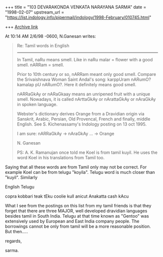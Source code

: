 +++
title = "103 DEVARAKONDA VENKATA NARAYANA SARMA"
date = "1998-02-07"
upstream_url = "https://list.indology.info/pipermail/indology/1998-February/010745.html"

+++
[Archive link](https://list.indology.info/pipermail/indology/1998-February/010745.html)

At 10:14 AM 2/6/98 -0600, N.Ganesan writes:
>Re: Tamil words in English
>***************************
>
>In Tamil, naRu means smell. Like in naRu malar = flower with a good smell.
>nARRam = smell.
>
>Prior to 10th century or so, nARRam meant only good smell.
>Compare the Srivaishnava Woman Saint Andal's song:
>karppUram nARumO? kamalap pU nARumO?. Here it definitely
>means good smell.
>
> nARRaGkAy or nARaGkaay means an unripened fruit with a unique smell.
>Nowadays, it is called nArttaGkAy or nArattaGkAy or nAraGkAy
>in spoken language.
>
>Webster's dictionary derives Orange from a Dravidian origin
>via Sanskrit, Arabic, Persian, Old Provencal, French and finally,
>middle English. See S. Kichenassamy's Indology posting
>on 13 oct 1995.
>
>I am sure:
>nARRaGkAy -> nAraGkAy ... -> Orange
>
>N. Ganesan
>
>PS:
>A. K. Ramanujan once told me Koel is from tamil kuyil.
>He uses the word Koel in his translations from Tamil too.
>
>

Saying that all these words are from Tamil only may not be correct.
For example Koel can be from telugu "koyila". Telugu word is much
closer than "kuyil". Similarly

English       Telugu

copra         kobbari
teak          tEku
coolie        kulI
anicut        Anakatta
cash            kAcu

What I see from the postings on this list from my tamil friends is
that they forget that there are three MAJOR, well developed
dravidian languages besides tamil in South India. Telugu at that time
known as "Gentoo" was extensively used by European and East India
company people. The borrowings cannot be only from tamil will be
a more reasonable position. But then.....

regards,

sarma.



